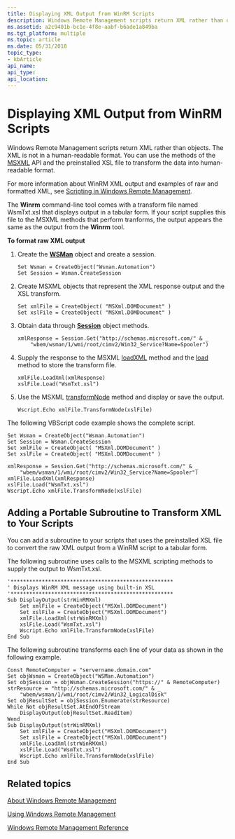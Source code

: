 ```yaml
---
title: Displaying XML Output from WinRM Scripts
description: Windows Remote Management scripts return XML rather than objects. The XML is not in a human-readable format. You can use the methods of the MSXML API and the preinstalled XSL file to transform the data into human-readable format.
ms.assetid: a2c9401b-bc1e-4f8e-aabf-b6ade1a849ba
ms.tgt_platform: multiple
ms.topic: article
ms.date: 05/31/2018
topic_type: 
- kbArticle
api_name: 
api_type: 
api_location: 
---
```


# Displaying XML Output from WinRM Scripts

Windows Remote Management scripts return XML rather than objects. The XML is not in a human-readable format. You can use the methods of the [MSXML](https://go.microsoft.com/fwlink/p/?linkid=57523) API and the preinstalled XSL file to transform the data into human-readable format.

For more information about WinRM XML output and examples of raw and formatted XML, see [Scripting in Windows Remote Management](scripting-in-windows-remote-management.md).

The **Winrm** command-line tool comes with a transform file named WsmTxt.xsl that displays output in a tabular form. If your script supplies this file to the MSXML methods that perform tranforms, the output appears the same as the output from the **Winrm** tool.

**To format raw XML output**

1.  Create the [**WSMan**](wsman.md) object and create a session.

    ```VB
    Set Wsman = CreateObject("Wsman.Automation")
    Set Session = Wsman.CreateSession
    ```

    

2.  Create MSXML objects that represent the XML response output and the XSL transform.

    ```VB
    Set xmlFile = CreateObject( "MSXml.DOMDocument" )
    Set xslFile = CreateObject( "MSXml.DOMDocument" )
    ```

    

3.  Obtain data through [**Session**](session.md) object methods.

    ```VB
    xmlResponse = Session.Get("http://schemas.microsoft.com/" & _
        "wbem/wsman/1/wmi/root/cimv2/Win32_Service?Name=Spooler")
    ```

    

4.  Supply the response to the MSXML [loadXML](https://go.microsoft.com/fwlink/p/?linkid=84374) method and the [load](https://go.microsoft.com/fwlink/p/?linkid=84377) method to store the transform file.

    ```VB
    xmlFile.LoadXml(xmlResponse)
    xslFile.Load("WsmTxt.xsl")
    
    ```

    

5.  Use the MSXML [transformNode](https://go.microsoft.com/fwlink/p/?linkid=84376) method and display or save the output.

    ```VB
    Wscript.Echo xmlFile.TransformNode(xslFile)
    ```

    

The following VBScript code example shows the complete script.


```VB
Set Wsman = CreateObject("Wsman.Automation")
Set Session = Wsman.CreateSession
Set xmlFile = CreateObject( "MSXml.DOMDocument" )
Set xslFile = CreateObject( "MSXml.DOMDocument" )

xmlResponse = Session.Get("http://schemas.microsoft.com/" & _
    "wbem/wsman/1/wmi/root/cimv2/Win32_Service?Name=Spooler")
xmlFile.LoadXml(xmlResponse)
xslFile.Load("WsmTxt.xsl")
Wscript.Echo xmlFile.TransformNode(xslFile)
```



## Adding a Portable Subroutine to Transform XML to Your Scripts

You can add a subroutine to your scripts that uses the preinstalled XSL file to convert the raw XML output from a WinRM script to a tabular form.

The following subroutine uses calls to the MSXML scripting methods to supply the output to WsmTxt.xsl.


```VB
'****************************************************
' Displays WinRM XML message using built-in XSL
'****************************************************
Sub DisplayOutput(strWinRMXml)
    Set xmlFile = CreateObject("MSXml.DOMDocument") 
    Set xslFile = CreateObject("MSXml.DOMDocument")
    xmlFile.LoadXml(strWinRMXml)
    xslFile.Load("WsmTxt.xsl")
    Wscript.Echo xmlFile.TransformNode(xslFile)
End Sub
```



The following subroutine transforms each line of your data as shown in the following example.


```VB
Const RemoteComputer = "servername.domain.com"
Set objWsman = CreateObject("WSMan.Automation")
Set objSession = objWsman.CreateSession("https://" & RemoteComputer)
strResource = "http://schemas.microsoft.com/" & _
    "wbem/wsman/1/wmi/root/cimv2/Win32_LogicalDisk"
Set objResultSet = objSession.Enumerate(strResource)
While Not objResultSet.AtEndOfStream
    DisplayOutput(objResultSet.ReadItem)
Wend
Sub DisplayOutput(strWinRMXml)
    Set xmlFile = CreateObject("MSXml.DOMDocument") 
    Set xslFile = CreateObject("MSXml.DOMDocument")
    xmlFile.LoadXml(strWinRMXml)
    xslFile.Load("WsmTxt.xsl")
    Wscript.Echo xmlFile.TransformNode(xslFile) 
End Sub 
```



## Related topics

<dl> <dt>

[About Windows Remote Management](about-windows-remote-management.md)
</dt> <dt>

[Using Windows Remote Management](using-windows-remote-management.md)
</dt> <dt>

[Windows Remote Management Reference](windows-remote-management-reference.md)
</dt> </dl>

 

 




